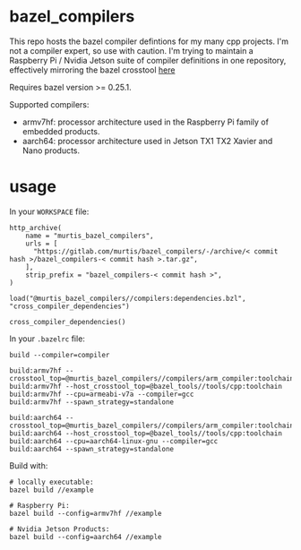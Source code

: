 # bazel_compilers

This repo hosts the bazel compiler defintions for my many cpp projects. I'm not a compiler expert, so use with caution. I'm trying to maintain a Raspberry Pi / Nvidia Jetson suite of compiler definitions in one repository, effectively mirroring the bazel crosstool [here](https://github.com/bazelbuild/bazel/tree/master/src/test/shell/bazel/testdata/bazel_toolchain_test_data)

Requires bazel version >= 0.25.1.

Supported compilers:

* armv7hf: processor architecture used in the Raspberry Pi family of embedded products.
* aarch64: processor architecture used in Jetson TX1 TX2 Xavier and Nano products.

# usage

In your `WORKSPACE` file:

```
http_archive(
    name = "murtis_bazel_compilers",
    urls = [
      "https://gitlab.com/murtis/bazel_compilers/-/archive/< commit hash >/bazel_compilers-< commit hash >.tar.gz",
    ],
    strip_prefix = "bazel_compilers-< commit hash >",
)

load("@murtis_bazel_compilers//compilers:dependencies.bzl", "cross_compiler_dependencies")

cross_compiler_dependencies()
```

In your `.bazelrc` file:

```
build --compiler=compiler

build:armv7hf --crosstool_top=@murtis_bazel_compilers//compilers/arm_compiler:toolchain
build:armv7hf --host_crosstool_top=@bazel_tools//tools/cpp:toolchain
build:armv7hf --cpu=armeabi-v7a --compiler=gcc
build:armv7hf --spawn_strategy=standalone

build:aarch64 --crosstool_top=@murtis_bazel_compilers//compilers/arm_compiler:toolchain
build:aarch64 --host_crosstool_top=@bazel_tools//tools/cpp:toolchain
build:aarch64 --cpu=aarch64-linux-gnu --compiler=gcc
build:aarch64 --spawn_strategy=standalone
```


Build with:

```
# locally executable:
bazel build //example

# Raspberry Pi:
bazel build --config=armv7hf //example

# Nvidia Jetson Products:
bazel build --config=aarch64 //example
```
